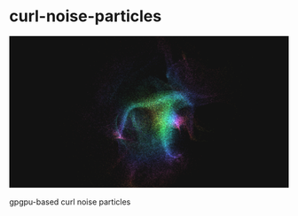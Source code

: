 # curl-noise-particles

![](https://github.com/mystaticself/curl-noise-particles/blob/master/curl-noise-particles.jpg)

gpgpu-based curl noise particles
